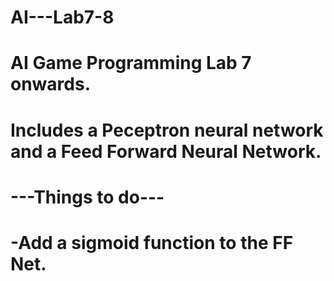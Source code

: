 # AI---Lab7-8
# AI Game Programming Lab 7 onwards.
# Includes a Peceptron neural network and a Feed Forward Neural Network.
# ---Things to do---
# -Add a sigmoid function to the FF Net.
